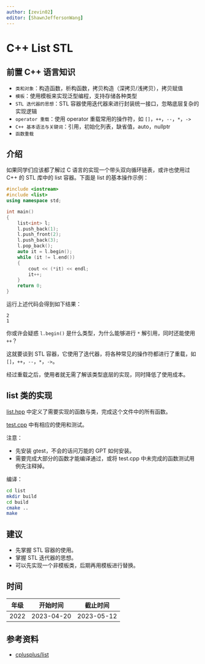 ```yaml
---
author: [zevin02]
editor: [ShawnJeffersonWang]
---
```


# C++ List STL

## 前置 C++ 语言知识

- `类和对象`：构造函数，析构函数，拷贝构造（深拷贝/浅拷贝），拷贝赋值
- `模板`：使用模板来实现泛型编程，支持存储各种类型
- `STL 迭代器的思想`：STL 容器使用迭代器来进行封装统一接口，忽略底层复杂的实现逻辑
- `operator 重载`：使用 operator 重载常用的操作符，如 `[]`，`++`，`--`，`*`，`->`
- `C++ 基本语法与关键词`：引用，初始化列表，缺省值，auto，nullptr
- `函数重载`

## 介绍

如果同学们应该都了解过 C 语言的实现一个带头双向循环链表，或许也使用过 C++ 的 STL 库中的 list 容器。下面是 list 的基本操作示例：

```cpp
#include <iostream>
#include <list>
using namespace std;

int main()
{
    list<int> l;
    l.push_back(1);
    l.push_front(2);
    l.push_back(3);
    l.pop_back();
    auto it = l.begin();
    while (it != l.end())
    {
        cout << (*it) << endl;
        it++;
    }
    return 0;
}
```

运行上述代码会得到如下结果：

```
2
1
```

你或许会疑惑 `l.begin()` 是什么类型，为什么能够进行 `*` 解引用，同时还能使用 `++`？

这就要谈到 STL 容器，它使用了迭代器，将各种常见的操作符都进行了重载，如 `[]`，`++`，`--`，`*`，`->`。

经过重载之后，使用者就无需了解该类型底层的实现，同时降低了使用成本。

## list 类的实现

[list.hpp](https://github.com/xiyou-linuxer/Plan/tree/main/code/list/include/list.hpp) 中定义了需要实现的函数与类，完成这个文件中的所有函数。

[test.cpp](https://github.com/xiyou-linuxer/Plan/tree/main/code/list/src/test.cc) 中有相应的使用和测试。

注意：

- 先安装 gtest，不会的话问万能的 GPT 如何安装。
- 需要完成大部分的函数才能编译通过，或将 test.cpp 中未完成的函数测试用例先注释掉。

编译：

```sh
cd list
mkdir build
cd build
cmake ..
make
```

## 建议

- 先掌握 STL 容器的使用。
- 掌握 STL 迭代器的思想。
- 可以先实现一个非模板类，后期再用模板进行替换。

## 时间

<!-- 主线任务有此任务时，应在主线任务处说明截止时间 -->

| 年级 | 开始时间   | 截止时间   |
| ---- | ---------- | ---------- |
| 2022 | 2023-04-20 | 2023-05-12 |

## 参考资料

- [cplusplus/list](https://cplusplus.com/reference/list/list/?kw=list)
